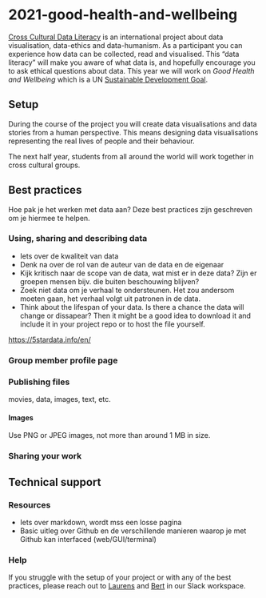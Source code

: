 # 2021-good-health-and-wellbeing
<!-- 
TODO: Teksten laten checken en aanvullen door Frank en Maaike 
TODO: Link naar slack workspace tech support channel toevoegen
-->

[Cross Cultural Data Literacy](http://crossculturaldataliteracy.org/) is an international project about data visualisation, data-ethics and data-humanism. As a participant you can experience how data can be collected, read and visualised. This “data literacy” will make you aware of what data is, and hopefully encourage you to ask ethical questions about data. 
This year we will work on *Good Health and Wellbeing* which is a UN [Sustainable Development Goal](https://sdgs.un.org/goals).

## Setup
During the course of the project you will create data visualisations and data stories from a human perspective. This means designing data visualisations representing the real lives of people and their behaviour.

The next half year, students from all around the world will work together in cross cultural groups.

## Best practices
Hoe pak je het werken met data aan? Deze best practices zijn geschreven om je hiermee te helpen.

### Using, sharing and describing data

<!-- TODO: Zoek een goede bron met best practices ver data -->
- Iets over de kwaliteit van data
- Denk na over de rol van de auteur van de data en de eigenaar
- Kijk kritisch naar de scope van de data, wat mist er in deze data? Zijn er groepen mensen bijv. die buiten beschouwing blijven?
- Zoek niet data om je verhaal te ondersteunen. Het zou andersom moeten gaan, het verhaal volgt uit patronen in de data.
- Think about the lifespan of your data. Is there a chance the data will change or dissapear? Then it might be a good idea to download it and include it in your project repo or to host the file yourself.

https://5stardata.info/en/

### Group member profile page

### Publishing files

movies, data, images, text, etc.

#### Images

Use PNG or JPEG images, not more than around 1 MB in size.


### Sharing your work

## Technical support

### Resources
- Iets over markdown, wordt mss een losse pagina
- Basic uitleg over Github en de verschillende manieren waarop je met Github kan interfaced (web/GUI/terminal)

### Help
If you struggle with the setup of your project or with any of the best practices, please reach out to [Laurens](https://github.com/Razpudding) and [Bert](https://github.com/bertspaan) in our Slack workspace.

